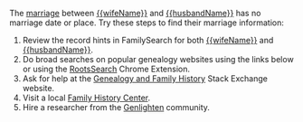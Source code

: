 The [marriage](https://familysearch.org/tree/#view=coupleRelationship&relationshipId={{crid}})
between [{{wifeName}}](https://familysearch.org/tree/#view=allMatchingRecords&person={{wid}}) and [{{husbandName}}](https://familysearch.org/tree/#view=allMatchingRecords&person={{hid}}) has no marriage date or place. 
Try these steps to find their marriage information:
  
1. Review the record hints in FamilySearch for both [{{wifeName}}](https://familysearch.org/tree/#view=allMatchingRecords&person={{wid}}) and [{{husbandName}}](https://familysearch.org/tree/#view=allMatchingRecords&person={{hid}}).
1. Do broad searches on popular genealogy websites using the links below or using the [RootsSearch](https://chrome.google.com/webstore/detail/rootssearch/aolcffalbhpnojekmimmelebjchjmmgn?hl=en) Chrome Extension.
1. Ask for help at the [Genealogy and Family History](http://genealogy.stackexchange.com/) Stack Exchange website.
1. Visit a local [Family History Center](https://familysearch.org/ask/help#localResource).
1. Hire a researcher from the [Genlighten](http://www.genlighten.com/) community.